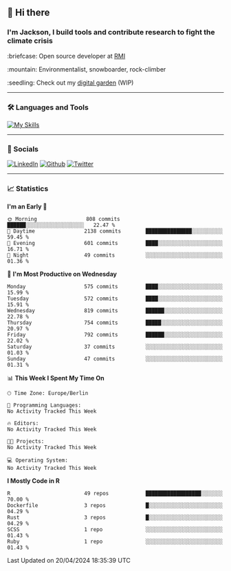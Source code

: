 ## :wave: Hi there
### I'm Jackson, I build tools and contribute research to fight the climate crisis
<p> :briefcase: Open source developer at <a href="https://rmi.org/" alt="RMI">RMI</a></p>
<p> :mountain: Environmentalist, snowboarder, rock-climber</p>
<p> :seedling: Check out my <a href="https://jdhoffa.github.io/" alt="digital garden">digital garden</a> (WIP) </p>

---

### :hammer_and_wrench: Languages and Tools

[![My Skills](https://skillicons.dev/icons?i=r,python,rust,js,html,css,postgresql,neovim,azure,docker,git&perline=6&theme=dark)](https://skillicons.dev)

---

### :iphone: Socials

[![LinkedIn](https://skillicons.dev/icons?i=linkedin&theme=dark)](https://www.linkedin.com/in/jackson-hoffart/) 
[![Github](https://skillicons.dev/icons?i=github&theme=dark)](https://github.com/jdhoffa) 
[![Twitter](https://skillicons.dev/icons?i=twitter&theme=dark)](https://twitter.com/jdhoffart) 

---

### :chart_with_upwards_trend: Statistics

 
<!--START_SECTION:waka-->
**I'm an Early 🐤** 

```text
🌞 Morning                808 commits         ██████░░░░░░░░░░░░░░░░░░░   22.47 % 
🌆 Daytime                2138 commits        ███████████████░░░░░░░░░░   59.45 % 
🌃 Evening                601 commits         ████░░░░░░░░░░░░░░░░░░░░░   16.71 % 
🌙 Night                  49 commits          ░░░░░░░░░░░░░░░░░░░░░░░░░   01.36 % 
```
📅 **I'm Most Productive on Wednesday** 

```text
Monday                   575 commits         ████░░░░░░░░░░░░░░░░░░░░░   15.99 % 
Tuesday                  572 commits         ████░░░░░░░░░░░░░░░░░░░░░   15.91 % 
Wednesday                819 commits         ██████░░░░░░░░░░░░░░░░░░░   22.78 % 
Thursday                 754 commits         █████░░░░░░░░░░░░░░░░░░░░   20.97 % 
Friday                   792 commits         ██████░░░░░░░░░░░░░░░░░░░   22.02 % 
Saturday                 37 commits          ░░░░░░░░░░░░░░░░░░░░░░░░░   01.03 % 
Sunday                   47 commits          ░░░░░░░░░░░░░░░░░░░░░░░░░   01.31 % 
```


📊 **This Week I Spent My Time On** 

```text
🕑︎ Time Zone: Europe/Berlin

💬 Programming Languages: 
No Activity Tracked This Week

🔥 Editors: 
No Activity Tracked This Week

🐱‍💻 Projects: 
No Activity Tracked This Week

💻 Operating System: 
No Activity Tracked This Week
```

**I Mostly Code in R** 

```text
R                        49 repos            ██████████████████░░░░░░░   70.00 % 
Dockerfile               3 repos             █░░░░░░░░░░░░░░░░░░░░░░░░   04.29 % 
Rust                     3 repos             █░░░░░░░░░░░░░░░░░░░░░░░░   04.29 % 
SCSS                     1 repo              ░░░░░░░░░░░░░░░░░░░░░░░░░   01.43 % 
Ruby                     1 repo              ░░░░░░░░░░░░░░░░░░░░░░░░░   01.43 % 
```




 Last Updated on 20/04/2024 18:35:39 UTC
<!--END_SECTION:waka-->
